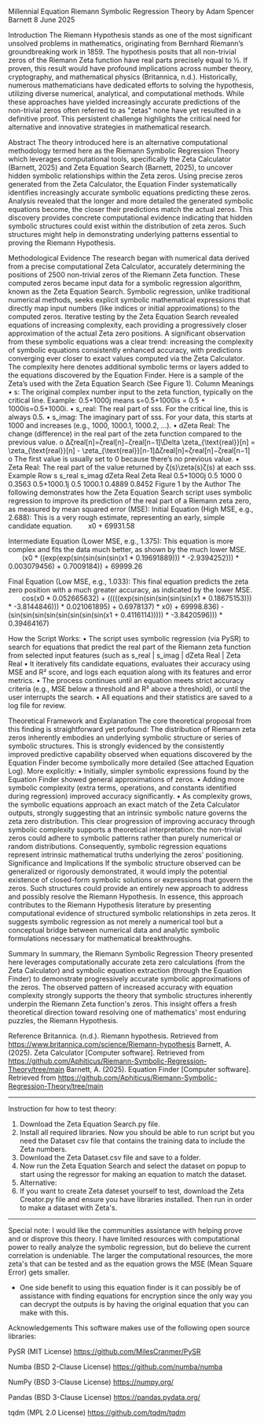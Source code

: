 Millennial Equation
Riemann Symbolic Regression Theory 
by
Adam Spencer Barnett
8 June 2025

Introduction
The Riemann Hypothesis stands as one of the most significant unsolved problems in mathematics, originating from Bernhard Riemann’s groundbreaking work in 1859. The hypothesis posits that all non-trivial zeros of the Riemann Zeta function have real parts precisely equal to ½. If proven, this result would have profound implications across number theory, cryptography, and mathematical physics (Britannica, n.d.).
Historically, numerous mathematicians have dedicated efforts to solving the hypothesis, utilizing diverse numerical, analytical, and computational methods. While these approaches have yielded increasingly accurate predictions of the non-trivial zeros often referred to as "zetas" none have yet resulted in a definitive proof. This persistent challenge highlights the critical need for alternative and innovative strategies in mathematical research.

Abstract
The theory introduced here is an alternative computational methodology termed here as the Riemann Symbolic Regression Theory which leverages computational tools, specifically the Zeta Calculator (Barnett, 2025) and Zeta Equation Search (Barnett, 2025), to uncover hidden symbolic relationships within the Zeta zeros. Using precise zeros generated from the Zeta Calculator, the Equation Finder systematically identifies increasingly accurate symbolic equations predicting these zeros. Analysis revealed that the longer and more detailed the generated symbolic equations become, the closer their predictions match the actual zeros. This discovery provides concrete computational evidence indicating that hidden symbolic structures could exist within the distribution of zeta zeros. Such structures might help in demonstrating underlying patterns essential to proving the Riemann Hypothesis.

Methodological Evidence
The research began with numerical data derived from a precise computational Zeta Calculator, accurately determining the positions of 2500 non-trivial zeros of the Riemann Zeta function. These computed zeros became input data for a symbolic regression algorithm, known as the Zeta Equation Search.
Symbolic regression, unlike traditional numerical methods, seeks explicit symbolic mathematical expressions that directly map input numbers (like indices or initial approximations) to the computed zeros. Iterative testing by the Zeta Equation Search revealed equations of increasing complexity, each providing a progressively closer approximation of the actual Zeta zero positions.
A significant observation from these symbolic equations was a clear trend: increasing the complexity of symbolic equations consistently enhanced accuracy, with predictions converging ever closer to exact values computed via the Zeta Calculator. The complexity here denotes additional symbolic terms or layers added to the equations discovered by the Equation Finder.
Here is a sample of the Zeta’s used with the Zeta Equation Search (See Figure 1). 
Column Meanings
•	s:
The original complex number input to the zeta function, typically on the critical line.
Example: 0.5+1000j means s=0.5+1000is = 0.5 + 1000is=0.5+1000i.
•	s_real:
The real part of sss. For the critical line, this is always 0.5.
•	s_imag:
The imaginary part of sss. For your data, this starts at 1000 and increases (e.g., 1000, 1000.1, 1000.2, ...).
•	dZeta Real:
The change (difference) in the real part of the zeta function compared to the previous value.
o	Δζreal[n]=ζreal[n]−ζreal[n−1]\Delta \zeta_{\text{real}}[n] = \zeta_{\text{real}}[n] - \zeta_{\text{real}}[n-1]Δζreal[n]=ζreal[n]−ζreal[n−1]
o	The first value is usually set to 0 because there’s no previous value.
•	Zeta Real:
The real part of the value returned by ζ(s)\zeta(s)ζ(s) at each sss.
Example Row
s	s_real	s_imag	dZeta Real	Zeta Real
0.5+1000j	0.5	1000	0	0.3563
0.5+1000.1j	0.5	1000.1	0.4889	0.8452
Figure 1 by the Author
The following demonstrates how the Zeta Equation Search script uses symbolic regression to improve its prediction of the real part of a Riemann zeta zero, as measured by mean squared error (MSE): 
Initial Equation (High MSE, e.g., 2.688): This is a very rough estimate, representing an early, simple candidate equation.
  x0 + 69931.58

Intermediate Equation (Lower MSE, e.g., 1.375): This equation is more complex and fits the data much better, as shown by the much lower MSE.
  (x0 * ((exp(exp(sin(sin(sin(sin(x1 * 0.19691889))) * -2.9394252))) * 0.003079456) + 0.7009184)) + 69999.26

Final Equation (Low MSE, e.g., 1.033): This final equation predicts the zeta zero position with a much greater accuracy, as indicated by the lower MSE.
  cos(x0 * 0.052665632) + (((((exp(sin(sin(sin(sin(sin(x1 * 0.18675153))) * -3.8144846))) * 0.021061895) + 0.6978137) * x0) + 69998.836) - (sin(sin(sin(sin(sin(sin(sin(sin(x1 + 0.4116114))))) * -3.8420596))) * 0.39464167)

How the Script Works:
•	The script uses symbolic regression (via PySR) to search for equations that predict the real part of the Riemann zeta function from selected input features (such as s_real |	s_imag  |	dZeta Real	 |   Zeta Real
•	It iteratively fits candidate equations, evaluates their accuracy using MSE and R² score, and logs each equation along with its features and error metrics.
•	The process continues until an equation meets strict accuracy criteria (e.g., MSE below a threshold and R² above a threshold), or until the user interrupts the search.
•	All equations and their statistics are saved to a log file for review.

Theoretical Framework and Explanation
The core theoretical proposal from this finding is straightforward yet profound: The distribution of Riemann zeta zeros inherently embodies an underlying symbolic structure or series of symbolic structures. This is strongly evidenced by the consistently improved predictive capability observed when equations discovered by the Equation Finder become symbolically more detailed (See attached Equation Log).
More explicitly:
•	Initially, simpler symbolic expressions found by the Equation Finder showed general approximations of zeros.
•	Adding more symbolic complexity (extra terms, operations, and constants identified during regression) improved accuracy significantly.
•	As complexity grows, the symbolic equations approach an exact match of the Zeta Calculator outputs, strongly suggesting that an intrinsic symbolic nature governs the zeta zero distribution.
This clear progression of improving accuracy through symbolic complexity supports a theoretical interpretation: the non-trivial zeros could adhere to symbolic patterns rather than purely numerical or random distributions. Consequently, symbolic regression equations represent intrinsic mathematical truths underlying the zeros' positioning.
Significance and Implications
If the symbolic structure observed can be generalized or rigorously demonstrated, it would imply the potential existence of closed-form symbolic solutions or expressions that govern the zeros. Such structures could provide an entirely new approach to address and possibly resolve the Riemann Hypothesis.
In essence, this approach contributes to the Riemann Hypothesis literature by presenting computational evidence of structured symbolic relationships in zeta zeros. It suggests symbolic regression as not merely a numerical tool but a conceptual bridge between numerical data and analytic symbolic formulations necessary for mathematical breakthroughs.

Summary
In summary, the Riemann Symbolic Regression Theory presented here leverages computationally accurate zeta zero calculations (from the Zeta Calculator) and symbolic equation extraction (through the Equation Finder) to demonstrate progressively accurate symbolic approximations of the zeros. The observed pattern of increased accuracy with equation complexity strongly supports the theory that symbolic structures inherently underpin the Riemann Zeta function's zeros. This insight offers a fresh theoretical direction toward resolving one of mathematics' most enduring puzzles, the Riemann Hypothesis.

Reference
Britannica. (n.d.). Riemann hypothesis. Retrieved from https://www.britannica.com/science/Riemann-hypothesis
Barnett, A. (2025). Zeta Calculator [Computer software]. Retrieved from https://github.com/Aphiticus/Riemann-Symbolic-Regression-Theory/tree/main
Barnett, A. (2025). Equation Finder [Computer software]. Retrieved from https://github.com/Aphiticus/Riemann-Symbolic-Regression-Theory/tree/main

----------------------------------------------------------------------------------------------------------------------------------------------------
Instruction for how to test theory:
1. Download the Zeta Equation Search.py file. 
2. Install all required libraries. Now you should be able to run script but you need the Dataset csv file that contains the training data to include the Zeta numbers.
3. Download the Zeta Dataset.csv file and save to a folder.
4. Now run the Zeta Equation Search and select the dataset on popup to start using the regressor for making an equation to match the dataset.
5. Alternative: 
7. If you want to create Zeta dateset yourself to test, download the Zeta Creator.py file and ensure you have libraries installed.  Then run in order to make a dataset with Zeta's.

---------------------------------------------------------------------------------------------------------------------------------------------------
Special note:
I would like the communities assistance with helping prove and or disprove this theory.  I have limited resources with computational power to really analyze the symbolic regression, but do believe the current correlation is undeniable. The larger the computational resources, the more zeta's that can be tested and as the equation grows the MSE (Mean Square Error) gets smaller. 

- One side benefit to using this equation finder is it can possibly be of assistance with finding equations for encryption since the only way you can decrypt the outputs is by having the original equation that you can make with this. 



Acknowledgements
This software makes use of the following open source libraries:

PySR (MIT License)
https://github.com/MilesCranmer/PySR

Numba (BSD 2-Clause License)
https://github.com/numba/numba

NumPy (BSD 3-Clause License)
https://numpy.org/

Pandas (BSD 3-Clause License)
https://pandas.pydata.org/

tqdm (MPL 2.0 License)
https://github.com/tqdm/tqdm
